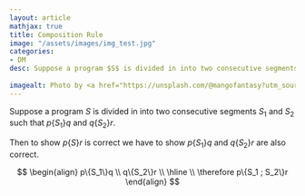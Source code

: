```yaml
---
layout: article
mathjax: true
title: Composition Rule
image: "/assets/images/img_test.jpg"
categories:
- DM
desc: Suppose a program $S$ is divided in into two consecutive segments $S_1$ and $S_2$ such that $p\{S_1\}q$ and $q\{S_2\}r$.
 
imagealt: Photo by <a href="https://unsplash.com/@mangofantasy?utm_source=unsplash&utm_medium=referral&utm_content=creditCopyText">Tim Johnson</a> on <a href="https://unsplash.com/s/photos/logic?utm_source=unsplash&utm_medium=referral&utm_content=creditCopyText">Unsplash</a>
---
```

Suppose a program $S$ is divided in into two consecutive segments $S_1$ and $S_2$ such that $p\{S_1\}q$ and $q\{S_2\}r$.

Then to show $p\{S\}r$ is correct we have to show $p\{S_1\}q$ and $q\{S_2\}r$ are also correct.

$$
\begin{align}
	p\{S_1\}q \\
	q\{S_2\}r \\
	\hline \\
	\therefore p\{S_1 ; S_2\}r
\end{align}
$$